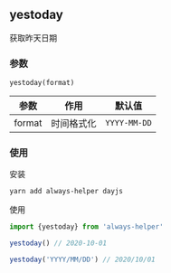 ## yestoday

获取昨天日期

### 参数

`yestoday(format)`

| 参数   | 作用       | 默认值       |
| ------ | ---------- | ------------ |
| format | 时间格式化 | `YYYY-MM-DD` |


### 使用

安装

```sh
yarn add always-helper dayjs
```

使用

```js
import {yestoday} from 'always-helper'

yestoday() // 2020-10-01

yestoday('YYYY/MM/DD') // 2020/10/01
```

